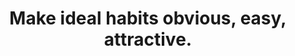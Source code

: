 ---
title: "Make ideal habits obvious, easy, attractive."
alias: "Make ideal habits obvious, easy, attractive."
tags: on/habits
---